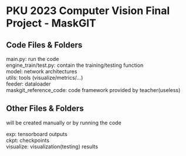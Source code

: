 # PKU 2023 Computer Vision Final Project - MaskGIT

## Code Files & Folders 
main.py: run the code  
engine_train/test.py: contain the training/testing function  
model: network architectures  
utils: tools (visualize/metrics/...)  
feeder: dataloader  
maskgit_reference_code: code framework provided by teacher(useless)  

## Other Files & Folders
will be created manually or by running the code  

exp: tensorboard outputs  
ckpt: checkpoints  
visualize: visualization(testing) results  

